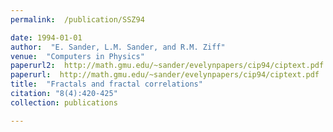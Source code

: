 ```yaml
---
permalink:  /publication/SSZ94

date: 1994-01-01
author:  "E. Sander, L.M. Sander, and R.M. Ziff"
venue:  "Computers in Physics"
paperurl2:  http://math.gmu.edu/~sander/evelynpapers/cip94/ciptext.pdf
paperurl:  http://math.gmu.edu/~sander/evelynpapers/cip94/ciptext.pdf
title:  "Fractals and fractal correlations"
citation: "8(4):420-425"
collection: publications

---
```

